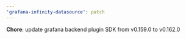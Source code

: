 ```yaml
---
'grafana-infinity-datasource': patch
---
```


**Chore**: update grafana backend plugin SDK from v0.159.0 to v0.162.0
